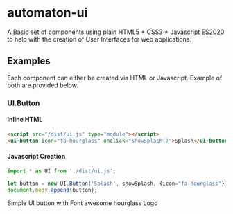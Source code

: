 # automaton-ui

A Basic set of components using plain HTML5 + CSS3 + Javascript ES2020 to help with the creation of User Interfaces for web applications.

## Examples

Each component can either be created via HTML or Javascript. Example of both are provided below.

### UI.Button

#### Inline HTML 
```html
<script src="/dist/ui.js" type="module"></script>
<ui-button icon="fa-hourglass" onclick="showSplash()">Splash</ui-button>
```
#### Javascript Creation
```javascript
import * as UI from './dist/ui.js';

let button = new UI.Button('Splash', showSplash, {icon="fa-hourglass"});
document.body.append(button);
```
Simple UI button with Font awesome hourglass Logo
